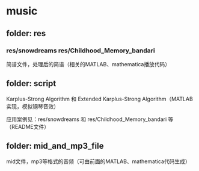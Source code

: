 # music

## folder: res

### res/snowdreams res/Childhood_Memory_bandari
简谱文件，处理后的简谱（相关的MATLAB、mathematica播放代码）

## folder: script
Karplus-Strong Algorithm 和 Extended Karplus-Strong Algorithm（MATLAB实现，模拟钢琴音效）

应用案例见：res/snowdreams 和 res/Childhood_Memory_bandari 等（README文件）

## folder: mid_and_mp3_file
mid文件，mp3等格式的音频（可由前面的MATLAB、mathematica代码生成）
